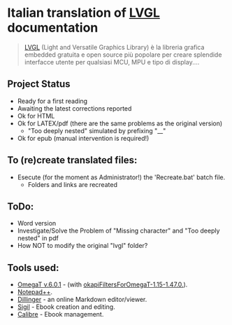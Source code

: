 # Italian translation of [LVGL](https://lvgl.io/) documentation
> [LVGL](https://lvgl.io/) (Light and Versatile Graphics Library) è la libreria grafica embedded gratuita e open source più popolare per creare splendide interfacce utente per qualsiasi MCU, MPU e tipo di display....

## Project Status
* Ready for a first reading
* Awaiting the latest corrections reported
* Ok for HTML
* Ok for LATEX/pdf (there are the same problems as the original version)
    * "Too deeply nested" simulated by prefixing "__"
* Ok for epub (manual intervention is required!)

## To (re)create translated files:
* Esecute (for the moment as Administrator!) the 'Recreate.bat' batch file.
    * Folders and links are recreated

## ToDo:
* Word version
* Investigate/Solve the Problem of "Missing character" and "Too deeply nested" in pdf
* How NOT to modify the original "lvgl" folder?

## Tools used:
* [OmegaT  v.6.0.1](https://omegat.org) - (with [okapiFiltersForOmegaT-1.15-1.47.0.](https://okapiframework.org/wiki/index.php/Okapi_Filters_Plugin_for_OmegaT)).
* [Notepad++](https://notepad-plus-plus.org).
* [Dillinger](https://dillinger.io) - an online Markdown editor/viewer.
* [Sigil](https://sigil-ebook.com/sigil/) - Ebook creation and editing.
* [Calibre](https://calibre-ebook.com/) - Ebook management.



